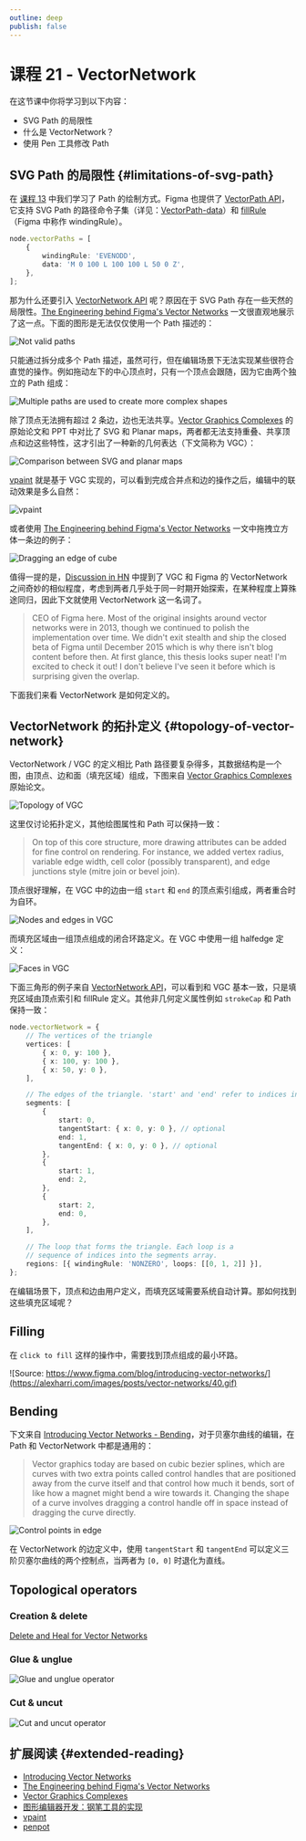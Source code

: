 ```yaml
---
outline: deep
publish: false
---
```


# 课程 21 - VectorNetwork

在这节课中你将学习到以下内容：

-   SVG Path 的局限性
-   什么是 VectorNetwork？
-   使用 Pen 工具修改 Path

## SVG Path 的局限性 {#limitations-of-svg-path}

在 [课程 13] 中我们学习了 Path 的绘制方式。Figma 也提供了 [VectorPath API]，它支持 SVG Path 的路径命令子集（详见：[VectorPath-data]）和 [fillRule]（Figma 中称作 windingRule）。

```ts
node.vectorPaths = [
    {
        windingRule: 'EVENODD',
        data: 'M 0 100 L 100 100 L 50 0 Z',
    },
];
```

那为什么还要引入 [VectorNetwork API] 呢？原因在于 SVG Path 存在一些天然的局限性。[The Engineering behind Figma's Vector Networks] 一文很直观地展示了这一点。下面的图形是无法仅仅使用一个 Path 描述的：

![Not valid paths](https://alexharri.com/images/posts/vector-networks/3.svg)

只能通过拆分成多个 Path 描述，虽然可行，但在编辑场景下无法实现某些很符合直觉的操作。例如拖动左下的中心顶点时，只有一个顶点会跟随，因为它由两个独立的 Path 组成：

![Multiple paths are used to create more complex shapes](https://alexharri.com/images/posts/vector-networks/4.svg)

除了顶点无法拥有超过 2 条边，边也无法共享。[Vector Graphics Complexes] 的原始论文和 PPT 中对比了 SVG 和 Planar maps，两者都无法支持重叠、共享顶点和边这些特性，这才引出了一种新的几何表达（下文简称为 VGC）：

![Comparison between SVG and planar maps](/svg-path-vector-network-comparison.jpeg)

[vpaint] 就是基于 VGC 实现的，可以看到完成合并点和边的操作之后，编辑中的联动效果是多么自然：

![vpaint](https://camo.githubusercontent.com/42f888c041ecc6799e9fe2bd3c895fcd8037417188a0d1db840e0ce0701a5201/68747470733a2f2f7777772e7667632e696f2f696d616765732f676c75652d30312d332d32346670732e676966)

或者使用 [The Engineering behind Figma's Vector Networks] 一文中拖拽立方体一条边的例子：

![Dragging an edge of cube](https://alexharri.com/images/posts/vector-networks/31.svg)

值得一提的是，[Discussion in HN] 中提到了 VGC 和 Figma 的 VectorNetwork 之间奇妙的相似程度，考虑到两者几乎处于同一时期开始探索，在某种程度上算殊途同归，因此下文就使用 VectorNetwork 这一名词了。

> CEO of Figma here. Most of the original insights around vector networks were in 2013, though we continued to polish the implementation over time. We didn't exit stealth and ship the closed beta of Figma until December 2015 which is why there isn't blog content before then.
> At first glance, this thesis looks super neat! I'm excited to check it out! I don't believe I've seen it before which is surprising given the overlap.

下面我们来看 VectorNetwork 是如何定义的。

## VectorNetwork 的拓扑定义 {#topology-of-vector-network}

VectorNetwork / VGC 的定义相比 Path 路径要复杂得多，其数据结构是一个图，由顶点、边和面（填充区域）组成，下图来自 [Vector Graphics Complexes] 原始论文。

![Topology of VGC](/vgc-topology.png)

这里仅讨论拓扑定义，其他绘图属性和 Path 可以保持一致：

> On top of this core structure, more drawing attributes can be added for fine control on rendering. For instance, we added vertex radius, variable edge width, cell color (possibly transparent), and edge junctions style (mitre join or bevel join).

顶点很好理解，在 VGC 中的边由一组 `start` 和 `end` 的顶点索引组成，两者重合时为自环。

![Nodes and edges in VGC](/vgc-node-edge.png)

而填充区域由一组顶点组成的闭合环路定义。在 VGC 中使用一组 halfedge 定义：

![Faces in VGC](/vgc-face.png)

下面三角形的例子来自 [VectorNetwork API]，可以看到和 VGC 基本一致，只是填充区域由顶点索引和 fillRule 定义。其他非几何定义属性例如 `strokeCap` 和 Path 保持一致：

```ts
node.vectorNetwork = {
    // The vertices of the triangle
    vertices: [
        { x: 0, y: 100 },
        { x: 100, y: 100 },
        { x: 50, y: 0 },
    ],

    // The edges of the triangle. 'start' and 'end' refer to indices in the vertices array.
    segments: [
        {
            start: 0,
            tangentStart: { x: 0, y: 0 }, // optional
            end: 1,
            tangentEnd: { x: 0, y: 0 }, // optional
        },
        {
            start: 1,
            end: 2,
        },
        {
            start: 2,
            end: 0,
        },
    ],

    // The loop that forms the triangle. Each loop is a
    // sequence of indices into the segments array.
    regions: [{ windingRule: 'NONZERO', loops: [[0, 1, 2]] }],
};
```

在编辑场景下，顶点和边由用户定义，而填充区域需要系统自动计算。那如何找到这些填充区域呢？

## Filling

在 `click to fill` 这样的操作中，需要找到顶点组成的最小环路。

![Source: https://www.figma.com/blog/introducing-vector-networks/](https://alexharri.com/images/posts/vector-networks/40.gif)

## Bending

下文来自 [Introducing Vector Networks - Bending]，对于贝塞尔曲线的编辑，在 Path 和 VectorNetwork 中都是通用的：

> Vector graphics today are based on cubic bezier splines, which are curves with two extra points called control handles that are positioned away from the curve itself and that control how much it bends, sort of like how a magnet might bend a wire towards it. Changing the shape of a curve involves dragging a control handle off in space instead of dragging the curve directly.

![Control points in edge](https://alexharri.com/images/posts/vector-networks/39.svg)

在 VectorNetwork 的边定义中，使用 `tangentStart` 和 `tangentEnd` 可以定义三阶贝塞尔曲线的两个控制点，当两者为 `[0, 0]` 时退化为直线。

## Topological operators

### Creation & delete

[Delete and Heal for Vector Networks]

### Glue & unglue

![Glue and unglue operator](/vgc-operator-glue-unglue.png)

### Cut & uncut

![Cut and uncut operator](/vgc-operator-cut-uncut.png)

## 扩展阅读 {#extended-reading}

-   [Introducing Vector Networks]
-   [The Engineering behind Figma's Vector Networks]
-   [Vector Graphics Complexes]
-   [图形编辑器开发：钢笔工具的实现]
-   [vpaint]
-   [penpot]

[Introducing Vector Networks]: https://www.figma.com/blog/introducing-vector-networks/
[Introducing Vector Networks - Bending]: https://www.figma.com/blog/introducing-vector-networks/#bending
[Delete and Heal for Vector Networks]: https://www.figma.com/blog/delete-and-heal-for-vector-networks/
[VectorNetwork API]: https://www.figma.com/plugin-docs/api/VectorNetwork/
[VectorPath API]: https://www.figma.com/plugin-docs/api/VectorPath/
[VectorPath-data]: https://www.figma.com/plugin-docs/api/properties/VectorPath-data/
[Vector Graphics Complexes]: https://www.borisdalstein.com/research/vgc/
[The Engineering behind Figma's Vector Networks]: https://alexharri.com/blog/vector-networks
[Discussion in HN]: https://news.ycombinator.com/item?id=39241825
[vpaint]: https://github.com/dalboris/vpaint
[penpot]: https://github.com/penpot/penpot
[图形编辑器开发：钢笔工具的实现]: https://zhuanlan.zhihu.com/p/694407842
[课程 13]: /zh/guide/lesson-013
[fillRule]: /zh/guide/lesson-013#fill-rule
